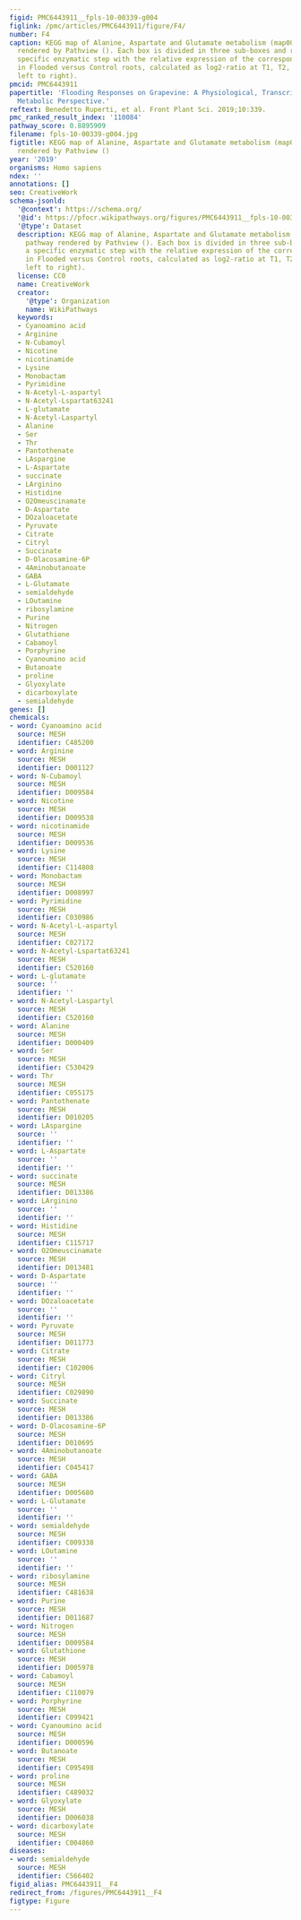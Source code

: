 ```yaml
---
figid: PMC6443911__fpls-10-00339-g004
figlink: /pmc/articles/PMC6443911/figure/F4/
number: F4
caption: KEGG map of Alanine, Aspartate and Glutamate metabolism (map00250) pathway
  rendered by Pathview (). Each box is divided in three sub-boxes and represents a
  specific enzymatic step with the relative expression of the corresponding genes
  in Flooded versus Control roots, calculated as log2-ratio at T1, T2, and T6 (from
  left to right).
pmcid: PMC6443911
papertitle: 'Flooding Responses on Grapevine: A Physiological, Transcriptional, and
  Metabolic Perspective.'
reftext: Benedetto Ruperti, et al. Front Plant Sci. 2019;10:339.
pmc_ranked_result_index: '110084'
pathway_score: 0.8895909
filename: fpls-10-00339-g004.jpg
figtitle: KEGG map of Alanine, Aspartate and Glutamate metabolism (map00250) pathway
  rendered by Pathview ()
year: '2019'
organisms: Homo sapiens
ndex: ''
annotations: []
seo: CreativeWork
schema-jsonld:
  '@context': https://schema.org/
  '@id': https://pfocr.wikipathways.org/figures/PMC6443911__fpls-10-00339-g004.html
  '@type': Dataset
  description: KEGG map of Alanine, Aspartate and Glutamate metabolism (map00250)
    pathway rendered by Pathview (). Each box is divided in three sub-boxes and represents
    a specific enzymatic step with the relative expression of the corresponding genes
    in Flooded versus Control roots, calculated as log2-ratio at T1, T2, and T6 (from
    left to right).
  license: CC0
  name: CreativeWork
  creator:
    '@type': Organization
    name: WikiPathways
  keywords:
  - Cyanoamino acid
  - Arginine
  - N-Cubamoyl
  - Nicotine
  - nicotinamide
  - Lysine
  - Monobactam
  - Pyrimidine
  - N-Acetyl-L-aspartyl
  - N-Acetyl-Lspartat63241
  - L-glutamate
  - N-Acetyl-Laspartyl
  - Alanine
  - Ser
  - Thr
  - Pantothenate
  - LAspargine
  - L-Aspartate
  - succinate
  - LArginino
  - Histidine
  - O2Omeuscinamate
  - D-Aspartate
  - DOzaloacetate
  - Pyruvate
  - Citrate
  - Citryl
  - Succinate
  - D-Olacosamine-6P
  - 4Aminobutanoate
  - GABA
  - L-Glutamate
  - semialdehyde
  - LOutamine
  - ribosylamine
  - Purine
  - Nitrogen
  - Glutathione
  - Cabamoyl
  - Porphyrine
  - Cyanoumino acid
  - Butanoate
  - proline
  - Glyoxylate
  - dicarboxylate
  - semialdehyde
genes: []
chemicals:
- word: Cyanoamino acid
  source: MESH
  identifier: C485200
- word: Arginine
  source: MESH
  identifier: D001127
- word: N-Cubamoyl
  source: MESH
  identifier: D009584
- word: Nicotine
  source: MESH
  identifier: D009538
- word: nicotinamide
  source: MESH
  identifier: D009536
- word: Lysine
  source: MESH
  identifier: C114808
- word: Monobactam
  source: MESH
  identifier: D008997
- word: Pyrimidine
  source: MESH
  identifier: C030986
- word: N-Acetyl-L-aspartyl
  source: MESH
  identifier: C027172
- word: N-Acetyl-Lspartat63241
  source: MESH
  identifier: C520160
- word: L-glutamate
  source: ''
  identifier: ''
- word: N-Acetyl-Laspartyl
  source: MESH
  identifier: C520160
- word: Alanine
  source: MESH
  identifier: D000409
- word: Ser
  source: MESH
  identifier: C530429
- word: Thr
  source: MESH
  identifier: C055175
- word: Pantothenate
  source: MESH
  identifier: D010205
- word: LAspargine
  source: ''
  identifier: ''
- word: L-Aspartate
  source: ''
  identifier: ''
- word: succinate
  source: MESH
  identifier: D013386
- word: LArginino
  source: ''
  identifier: ''
- word: Histidine
  source: MESH
  identifier: C115717
- word: O2Omeuscinamate
  source: MESH
  identifier: D013481
- word: D-Aspartate
  source: ''
  identifier: ''
- word: DOzaloacetate
  source: ''
  identifier: ''
- word: Pyruvate
  source: MESH
  identifier: D011773
- word: Citrate
  source: MESH
  identifier: C102006
- word: Citryl
  source: MESH
  identifier: C029890
- word: Succinate
  source: MESH
  identifier: D013386
- word: D-Olacosamine-6P
  source: MESH
  identifier: D010695
- word: 4Aminobutanoate
  source: MESH
  identifier: C045417
- word: GABA
  source: MESH
  identifier: D005680
- word: L-Glutamate
  source: ''
  identifier: ''
- word: semialdehyde
  source: MESH
  identifier: C009338
- word: LOutamine
  source: ''
  identifier: ''
- word: ribosylamine
  source: MESH
  identifier: C481638
- word: Purine
  source: MESH
  identifier: D011687
- word: Nitrogen
  source: MESH
  identifier: D009584
- word: Glutathione
  source: MESH
  identifier: D005978
- word: Cabamoyl
  source: MESH
  identifier: C110079
- word: Porphyrine
  source: MESH
  identifier: C099421
- word: Cyanoumino acid
  source: MESH
  identifier: D000596
- word: Butanoate
  source: MESH
  identifier: C095498
- word: proline
  source: MESH
  identifier: C489032
- word: Glyoxylate
  source: MESH
  identifier: D006038
- word: dicarboxylate
  source: MESH
  identifier: C004860
diseases:
- word: semialdehyde
  source: MESH
  identifier: C566402
figid_alias: PMC6443911__F4
redirect_from: /figures/PMC6443911__F4
figtype: Figure
---
```

